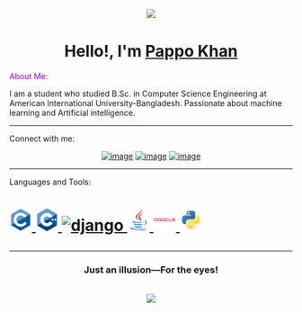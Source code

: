 <p align="center"><img src="https://img.freepik.com/free-vector/artificial-intelligence-concept-twitch-banner_23-2150392730.jpg?w=1380&t=st=1690210768~exp=1690211368~hmac=fdf92d982540a2b0b324679eb95ec931fd0af8e538017869101b103c87d7f850"></p>

<h1 align="center">Hello!, I'm <a href="https://github.com/Pappokhan">Pappo Khan<a></h1>
  
<font color="#9900FF">About Me:</font>


I am a student who studied B.Sc. in Computer Science Engineering at American International University-Bangladesh. Passionate about machine learning and Artificial intelligence.

---

Connect with me:
<div align="center">

[![image](https://img.shields.io/badge/LinkedIn-0077B5?style=for-the-badge&logo=linkedin&logoColor=white)](https://www.facebook.com/Pappukhan.0101/)
[![image](https://img.shields.io/badge/Facebook-1877F2?style=for-the-badge&logo=facebook&logoColor=white)](https://www.linkedin.com/in/iampappokhan/)
[![image](https://img.shields.io/badge/Instagram-D14836?style=for-the-badge&logo=instagram&logoColor=white)](https://www.instagram.com/iampappokhan/)
</div>

---

Languages and Tools:


<h1 align="center"><p align="left"> <a href="https://www.cprogramming.com/" target="_blank" rel="noreferrer"> <img src="https://raw.githubusercontent.com/devicons/devicon/master/icons/c/c-original.svg" alt="c" width="40" height="40"/> </a> <a href="https://www.w3schools.com/cpp/" target="_blank" rel="noreferrer"> <img src="https://raw.githubusercontent.com/devicons/devicon/master/icons/cplusplus/cplusplus-original.svg" alt="cplusplus" width="40" height="40"/> </a> <a href="https://www.djangoproject.com/" target="_blank" rel="noreferrer"> <img src="https://cdn.worldvectorlogo.com/logos/django.svg" alt="django" width="40" height="40"/> </a> <a href="https://www.java.com" target="_blank" rel="noreferrer"> <img src="https://raw.githubusercontent.com/devicons/devicon/master/icons/java/java-original.svg" alt="java" width="40" height="40"/> </a>  </a> <a href="https://www.oracle.com/" target="_blank" rel="noreferrer"> <img src="https://raw.githubusercontent.com/devicons/devicon/master/icons/oracle/oracle-original.svg" alt="oracle" width="40" height="40"/> </a> <a href="https://www.python.org" target="_blank" rel="noreferrer"> <img src="https://raw.githubusercontent.com/devicons/devicon/master/icons/python/python-original.svg" alt="python" width="40" height="40"/> </a> </p></h1>

---

<div align="center">
<h3 align="center">Just an illusion—For the eyes!</h3>

  <br>
<img src="https://media.giphy.com/media/jpVnC65DmYeyRL4LHS/giphy.gif" width="20%">
</div>
